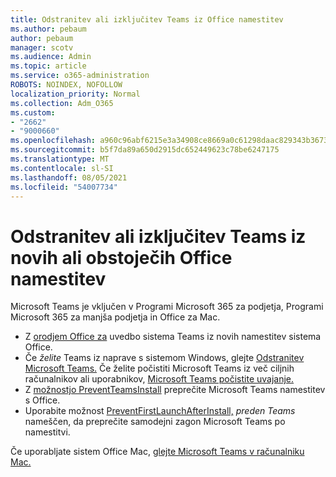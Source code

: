 ```yaml
---
title: Odstranitev ali izključitev Teams iz Office namestitev
ms.author: pebaum
author: pebaum
manager: scotv
ms.audience: Admin
ms.topic: article
ms.service: o365-administration
ROBOTS: NOINDEX, NOFOLLOW
localization_priority: Normal
ms.collection: Adm_O365
ms.custom:
- "2662"
- "9000660"
ms.openlocfilehash: a960c96abf6215e3a34908ce8669a0c61298daac829343b3673dbfef0c4cbfc7
ms.sourcegitcommit: b5f7da89a650d2915dc652449623c78be6247175
ms.translationtype: MT
ms.contentlocale: sl-SI
ms.lasthandoff: 08/05/2021
ms.locfileid: "54007734"
---
```

# <a name="uninstall-or-exclude-teams-from-new-or-existing-office-installations"></a>Odstranitev ali izključitev Teams iz novih ali obstoječih Office namestitev

Microsoft Teams je vključen v Programi Microsoft 365 za podjetja, Programi Microsoft 365 za manjša podjetja in Office za Mac.

- Z [orodjem Office za](https://docs.microsoft.com/deployoffice/teams-install#how-to-exclude-microsoft-teams-from-new-installations-of-microsoft-365-apps) uvedbo sistema Teams iz novih namestitev sistema Office.
- Če *želite* Teams iz naprave s sistemom Windows, glejte [Odstranitev Microsoft Teams.](https://support.office.com/article/3b159754-3c26-4952-abe7-57d27f5f4c81) Če želite počistiti Microsoft Teams iz več ciljnih računalnikov ali uporabnikov, [Microsoft Teams počistite uvajanje.](https://docs.microsoft.com/microsoftteams/scripts/powershell-script-teams-deployment-clean-up)
- Z [možnostjo PreventTeamsInstall](https://docs.microsoft.com/deployoffice/teams-install#use-group-policy-to-control-the-installation-of-microsoft-teams
) preprečite Microsoft Teams namestitev s Office.
- Uporabite možnost [PreventFirstLaunchAfterInstall,](https://docs.microsoft.com/deployoffice/teams-install#use-group-policy-to-prevent-microsoft-teams-from-starting-automatically-after-installation) *preden Teams* nameščen, da preprečite samodejni zagon Microsoft Teams po namestitvi.

Če uporabljate sistem Office Mac, [glejte Microsoft Teams v računalniku Mac.](https://docs.microsoft.com/deployoffice/teams-install#microsoft-teams-installations-on-a-mac)